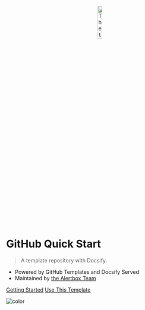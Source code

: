 <p align="center">
  <img alt="The template markdown in action" src="https://user-images.githubusercontent.com/958227/84303927-67d8b480-ab75-11ea-98fe-5d9c311b0322.png" width="15%">
</p>

# GitHub Quick Start

> A template repository with Docsify.

- Powered by GitHub Templates and Docsify Served
- Maintained by [the Alertbox Team](https://github.com/alertbox/gh-quickstart/)

[Getting Started](#welcome)
[Use This Template](https://github.com/alertbox/gh-quickstart/generate/)

<!-- background color -->

![color](#f0f0f0)